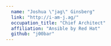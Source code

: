 ```yaml
---
  name: "Joshua \"jag\" Ginsberg"
  link: "http://i-am-j.ag/"
  occupation_title: "Chief Architect"
  affiliation: "Ansible by Red Hat"
  github: "j00bar"
---
```

